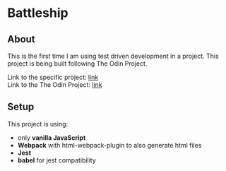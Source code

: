 # Battleship

## About
This is the first time I am using test driven development in a project. This project is being built following The Odin Project.

Link to the specific project: [link](https://www.theodinproject.com/lessons/node-path-javascript-battleship)  
Link to the The Odin Project: [link](https://www.theodinproject.com/dashboard)

## Setup
This project is using:
- only **vanilla JavaScript**
- **Webpack** with html-webpack-plugin to also generate html files
- **Jest**
- **babel** for jest compatibility
